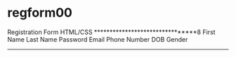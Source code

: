 # regform00

Registration Form HTML/CSS
********************************8
First Name
Last Name
Password 
Email
Phone Number
DOB
Gender
******************************
